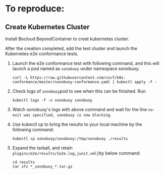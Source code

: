 # To reproduce: 

## Create Kubernetes Cluster 

Install Bocloud BeyondContainer to creat kubernetes cluster.

After the creation completed, add the test cluster and launch the Kubernetes e2e conformance tests.

1. Launch the e2e conformance test with following command, and this will launch a pod named as `sonobuoy` under namespace sonobuoy.
    ```shell 
    curl -L https://raw.githubusercontent.com/cncf/k8s-conformance/master/sonobuoy-conformance.yaml | kubectl apply -f - 
    ``` 
    
2. Check logs of `sonobuoy`pod to see when this can be finished.
Run

    ```shell
    kubectl logs -f -n sonobuoy sonobuoy 
    ``` 
    
3. Watch sonobuoy's logs with above command and wait for the line `no-exit was specified, sonobuoy is now blocking`.

4. Use kubectl cp to bring the results to your local machine by the following command:
    ```
    kubectl cp sonobuoy/sonobuoy:/tmp/sonobuoy ./results
    ```
 
5. Expand the tarball, and retain `plugins/e2e/results/{e2e.log,junit.xml}`by below command:
    ```
    cd results
    tar xfz *_sonobuoy_*.tar.gz
    ```
    

